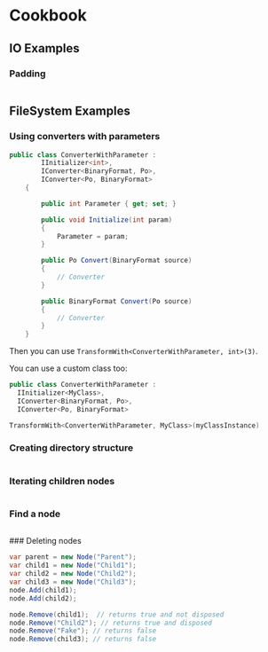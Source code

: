 # Cookbook

## IO Examples
### Padding
```csharp
```

## FileSystem Examples
### Using converters with parameters
```csharp
public class ConverterWithParameter :
        IInitializer<int>,
        IConverter<BinaryFormat, Po>,
        IConverter<Po, BinaryFormat>
    {

        public int Parameter { get; set; }

        public void Initialize(int param)
        {
            Parameter = param;
        }

        public Po Convert(BinaryFormat source)
        {
            // Converter
        }

        public BinaryFormat Convert(Po source)
        {
            // Converter
        }
    }
```

Then you can use `TransformWith<ConverterWithParameter, int>(3)`.

You can use a custom class too:

```csharp
public class ConverterWithParameter : 
  IInitializer<MyClass>, 
  IConverter<BinaryFormat, Po>, 
  IConverter<Po, BinaryFormat>

TransformWith<ConverterWithParameter, MyClass>(myClassInstance)
```


### Creating directory structure
```csharp
```

### Iterating children nodes
```csharp
```

### Find a node
```csharp
```

### Deleting nodes
```csharp
var parent = new Node("Parent");
var child1 = new Node("Child1");
var child2 = new Node("Child2");
var child3 = new Node("Child3");
node.Add(child1);
node.Add(child2);

node.Remove(child1);  // returns true and not disposed
node.Remove("Child2"); // returns true and disposed
node.Remove("Fake"); // returns false
node.Remove(child3); // returns false
```
